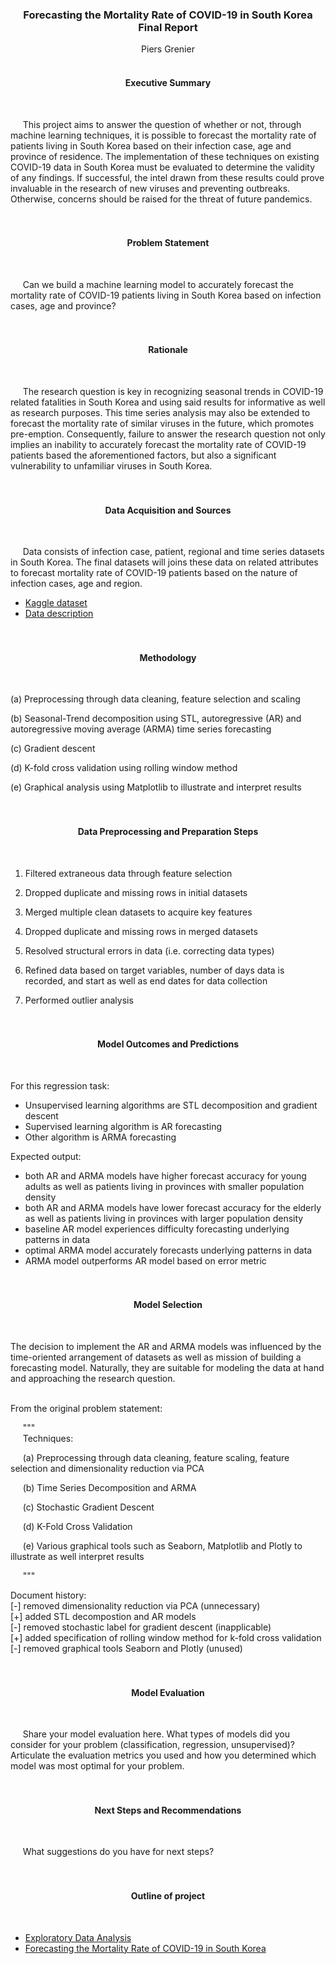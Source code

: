 <div align = "center">
  
### Forecasting the Mortality Rate of COVID-19 in South Korea Final Report</div>

<div align = "center">Piers Grenier</div>
<br>

<div align = "center">
  
#### Executive Summary</div><br>
&nbsp;&nbsp;&nbsp;&nbsp;&nbsp;This project aims to answer the question of whether or not, through machine learning techniques, it is possible to forecast the mortality rate of patients living in South Korea based on their infection case, age and province of residence. The implementation of these techniques on existing COVID-19 data in South Korea must be evaluated to determine the validity of any findings. If successful, the intel drawn from these results could prove invaluable in the research of new viruses and preventing outbreaks. Otherwise, concerns should be raised for the threat of future pandemics. 
<br><br><br>

<div align = "center">
  
#### Problem Statement</div><br>
&nbsp;&nbsp;&nbsp;&nbsp;&nbsp;Can we build a machine learning model to accurately forecast the mortality rate of COVID-19 patients living in South Korea based on infection cases, age and province?
<br><br><br>

<div align = "center">
  
#### Rationale</div><br>
&nbsp;&nbsp;&nbsp;&nbsp;&nbsp;The research question is key in recognizing seasonal trends in COVID-19 related fatalities in South Korea and using said results for informative as well as research purposes. This time series analysis may also be extended to forecast the mortality rate of similar viruses in the future, which promotes pre-emption. Consequently, failure to answer the research question not only implies an inability to accurately forecast the mortality rate of COVID-19 patients based the aforementioned factors, but also a significant vulnerability to unfamiliar viruses in South Korea.
<br><br><br>

<div align = "center">
  
#### Data Acquisition and Sources</div><br>
&nbsp;&nbsp;&nbsp;&nbsp;&nbsp;Data consists of infection case, patient, regional and time series datasets in South Korea. The final datasets will joins these data on related attributes to forecast mortality rate of COVID-19 patients based on the nature of infection cases, age and region. 
- [Kaggle dataset](https://www.kaggle.com/datasets/kimjihoo/coronavirusdataset/data?select=Case.csv)
- [Data description](https://www.kaggle.com/code/kimjihoo/ds4c-what-is-this-dataset-detailed-description)
<br><br><br>

<div align = "center">
  
#### Methodology</div><br>
(a) Preprocessing through data cleaning, feature selection and scaling

(b) Seasonal-Trend decomposition using STL, autoregressive (AR) and autoregressive moving average (ARMA) time series forecasting

(c) Gradient descent

(d) K-fold cross validation using rolling window method

(e) Graphical analysis using Matplotlib to illustrate and interpret results
<br><br><br>

<div align = "center">
  
#### Data Preprocessing and Preparation Steps</div><br>
1. Filtered extraneous data through feature selection<br>

2. Dropped duplicate and missing rows in initial datasets<br>

3. Merged multiple clean datasets to acquire key features<br>

4. Dropped duplicate and missing rows in merged datasets<br>

5. Resolved structural errors in data (i.e. correcting data types)<br>

6. Refined data based on target variables, number of days data is recorded, and start as well as end dates for data collection<br>

7. Performed outlier analysis
<br><br><br>

<div align = "center">
  
#### Model Outcomes and Predictions</div><br>
For this regression task:
- Unsupervised learning algorithms are STL decomposition and gradient descent
- Supervised learning algorithm is AR forecasting
- Other algorithm is ARMA forecasting

Expected output:
- both AR and ARMA models have higher forecast accuracy for young adults as well as patients living in provinces with smaller population density
- both AR and ARMA models have lower forecast accuracy for the elderly as well as patients living in provinces with larger population density
- baseline AR model experiences difficulty forecasting underlying patterns in data 
- optimal ARMA model accurately forecasts underlying patterns in data
- ARMA model outperforms AR model based on error metric
<br><br><br>

<div align = "center">
  
#### Model Selection</div><br>
The decision to implement the AR and ARMA models was influenced by the time-oriented arrangement of datasets as well as mission of building a forecasting model. Naturally, they are suitable for modeling the data at hand and approaching the research question. 

<br>From the original problem statement:

&nbsp;&nbsp;&nbsp;&nbsp;&nbsp;"""
<br>&nbsp;&nbsp;&nbsp;&nbsp;&nbsp;Techniques:

&nbsp;&nbsp;&nbsp;&nbsp;&nbsp;(a) Preprocessing through data cleaning, feature scaling, feature selection and dimensionality reduction via PCA

&nbsp;&nbsp;&nbsp;&nbsp;&nbsp;(b) Time Series Decomposition and ARMA

&nbsp;&nbsp;&nbsp;&nbsp;&nbsp;(c) Stochastic Gradient Descent

&nbsp;&nbsp;&nbsp;&nbsp;&nbsp;(d) K-Fold Cross Validation

&nbsp;&nbsp;&nbsp;&nbsp;&nbsp;(e) Various graphical tools such as Seaborn, Matplotlib and Plotly to illustrate as well interpret results

&nbsp;&nbsp;&nbsp;&nbsp;&nbsp;"""

Document history:
<br>[-] removed dimensionality reduction via PCA (unnecessary)
<br>[+] added STL decompostion and AR models
<br>[-] removed stochastic label for gradient descent (inapplicable)
<br>[+] added specification of rolling window method for k-fold cross validation
<br>[-] removed graphical tools Seaborn and Plotly (unused)
<br><br><br>

<div align = "center">
  
#### Model Evaluation</div><br>
&nbsp;&nbsp;&nbsp;&nbsp;&nbsp;Share your model evaluation here. What types of models did you consider for your problem (classification, regression, unsupervised)?  Articulate the evaluation metrics you used and how you determined which model was most optimal for your problem.
<br><br><br>

<div align = "center">
  
#### Next Steps and Recommendations</div><br>
&nbsp;&nbsp;&nbsp;&nbsp;&nbsp;What suggestions do you have for next steps?
<br><br><br>

<div align = "center">
  
#### Outline of project</div><br>
- [Exploratory Data Analysis](https://github.com/piersgrenier/Exploratory-Data-Analysis/blob/main/EDA.ipynb)
- [Forecasting the Mortality Rate of COVID-19 in South Korea]()
<br><br><br>
